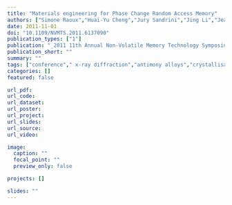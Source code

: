 ```yaml
---
title: "Materials engineering for Phase Change Random Access Memory"
authors: ["Simone Raoux","Huai-Yu Cheng","Jury Sandrini","Jing Li","Jean Jordan-Sweet"]
date: 2011-11-01
doi: "10.1109/NVMTS.2011.6137090"
publication_types: ["1"]
publication: "_2011 11th Annual Non-Volatile Memory Technology Symposium Proceeding (NVMTS)_"
publication_short: ""
summary: ""
tags: ["conference"," x-ray diffraction","antimony alloys","crystallisation","germanium alloys","phase change materials","phase change memories","tellurium alloys","gesbte","amorphous phase","crystallization temperature","electrical contrast","materials ewngineering","phase change random access memory","rhombohedral phase","temperature 200 degc","time resolved x-ray diffraction","phase change materials","phase change random access memory"]
categories: []
featured: false

url_pdf:
url_code:
url_dataset:
url_poster:
url_project:
url_slides:
url_source:
url_video:

image:
  caption: ""
  focal_point: ""
  preview_only: false

projects: []

slides: ""
---
```


